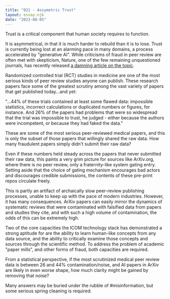 ```yaml
---
title: "021 - Assymetric Trust"
layout: essay.njk
date: "2023-08-05"
---
```

    
Trust is a critical component that human society requires to function.

It is asymmetrical, in that it is much harder to rebuild than it is to lose. Trust is currently being lost at an alarming pace in many domains, a process accelerated by "generative AI". While criticisms of fraud in peer review are often met with skepticism, Nature, one of the few remaining unquestioned journals, has recently released [a damning article on the topic](https://www.nature.com/articles/d41586-023-02299-w).

Randomized controlled trial (RCT) studies in medicine are one of the most serious kinds of peer review studies anyone can publish. These research papers face some of the greatest scrutiny among the vast variety of papers that get published today...and yet:

"...44% of these trials contained at least some flawed data: impossible statistics, incorrect calculations or duplicated numbers or figures, for instance. And 26% of the papers had problems that were so widespread that the trial was impossible to trust, he judged - either because the authors were incompetent, or because they had faked the data."

These are some of the most serious peer-reviewed medical papers, and this is only the subset of those papers that willingly shared the raw data. How many fraudulent papers simply didn't submit their raw data?

Even if these numbers held steady across the papers that never submitted their raw data, this paints a very grim picture for sources like ArXiv.org, where there is no peer review, only a fraternity-like system gating entry. Setting aside that the choice of gating mechanism encourages bad actors and discourages credible submissions, the contents of these pre-print repos circulate freely.

This is partly an artifact of archaically slow peer-review publishing processes, unable to keep up with the pace of modern industries. However, it has many consequences. ArXiv papers can easily mirror the dynamics of systematic reviews that were contaminated with falsified data from papers and studies they cite, and with such a high volume of contamination, the odds of this can be extremely high.

Two of the core capacities the ICOM technology stack has demonstrated a strong aptitude for are the ability to learn human-like concepts from any data source, and the ability to critically examine those concepts and sources through the scientific method. To address the problem of academic "paper mills", and other forms of fraud, both capacities are required.

From a statistical perspective, if the most scrutinized medical peer review data is between 26 and 44% contamination/noise, and AI papers in ArXiv are likely in even worse shape, how much clarity might be gained by removing that noise?

Many answers may be buried under the rubble of #misinformation, but some serious spring cleaning is required.